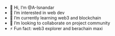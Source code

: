 - 👋 Hi, I’m @A-Isnandar
- 👀 I’m interested in web dev
- 🌱 I’m currently learning web3 and blockchain
- 💞️ I’m looking to collaborate on project community
- ⚡ Fun fact: web3 explorer and berachain maxi

<!---
A-Isnandar/A-Isnandar is a ✨ special ✨ repository because its `README.md` (this file) appears on your GitHub profile.
You can click the Preview link to take a look at your changes.
--->
